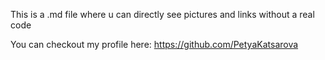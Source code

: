 This is a .md file where u can directly see pictures and links without a real code

You can checkout my profile here: https://github.com/PetyaKatsarova